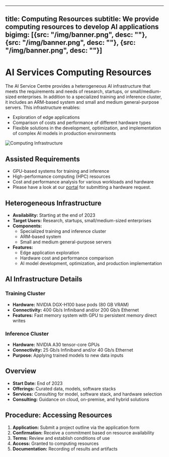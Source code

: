 
---
title: Computing Resources
subtitle: We provide computing resources to develop AI applications
bigimg: [{src: "/img/banner.png", desc: ""}, {src: "/img/banner.png", desc: ""}, {src: "/img/banner.png", desc: ""}]
---

# AI Services Computing Resources

The AI Service Centre provides a heterogeneous AI infrastructure that meets the requirements and needs of research, startups, or small/medium-sized enterprises. In addition to a specialized training and inference cluster, it includes an ARM-based system and small and medium general-purpose servers. This infrastructure enables:

* Exploration of edge applications
* Comparison of costs and performance of different hardware types
* Flexible solutions in the development, optimization, and implementation of complex AI models in production environments

![Computing Infrastructure](/img/computing_infrastructure.png)

## Assisted Requirements
- GPU-based systems for training and inference
- High-performance computing (HPC) resources
- Cost and performance analysis for various workloads and hardware
- Please have a look at our [portal](https://aisc.hpi.de) for submitting a hardware request.

## Heterogeneous Infrastructure
- **Availability:** Starting at the end of 2023
- **Target Users:** Research, startups, small/medium-sized enterprises
- **Components:**
  - Specialized training and inference cluster
  - ARM-based system
  - Small and medium general-purpose servers
- **Features:**
  - Edge application exploration
  - Hardware cost and performance comparison
  - AI model development, optimization, and production implementation

## AI Infrastructure Details

### Training Cluster
- **Hardware:** NVIDIA DGX-H100 base pods (80 GB VRAM)
- **Connectivity:** 400 Gb/s Infiniband and/or 200 Gb/s Ethernet
- **Features:** Fast memory system with GPU to persistent memory direct writes

### Inference Cluster
- **Hardware:** NVIDIA A30 tensor-core GPUs
- **Connectivity:** 25 Gb/s Infiniband and/or 40 Gb/s Ethernet
- **Purpose:** Applying trained models to new data inputs

## Overview
- **Start Date:** End of 2023
- **Offerings:** Curated data, models, software stacks
- **Services:** Consulting for model, software stack, and hardware selection
- **Consulting:** Guidance on cloud, on-premise, and hybrid solutions

## Procedure: Accessing Resources
1. **Application:** Submit a project outline via the application form
2. **Confirmation:** Receive a commitment based on resource availability
3. **Terms:** Review and establish conditions of use
4. **Access:** Granted to computing resources
5. **Documentation:** Recording of results and artifacts

